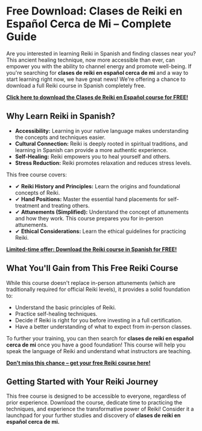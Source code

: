 # Free Download: Clases de Reiki en Español Cerca de Mi – Complete Guide

Are you interested in learning Reiki in Spanish and finding classes near you? This ancient healing technique, now more accessible than ever, can empower you with the ability to channel energy and promote well-being. If you're searching for **clases de reiki en español cerca de mi** and a way to start learning right now, we have great news! We're offering a chance to download a full Reiki course in Spanish completely free.

[**Click here to download the Clases de Reiki en Español course for FREE!**](https://udemywork.com/clases-de-reiki-en-espanol-cerca-de-mi)

## Why Learn Reiki in Spanish?

*   **Accessibility:** Learning in your native language makes understanding the concepts and techniques easier.
*   **Cultural Connection:** Reiki is deeply rooted in spiritual traditions, and learning in Spanish can provide a more authentic experience.
*   **Self-Healing:** Reiki empowers you to heal yourself and others.
*   **Stress Reduction:** Reiki promotes relaxation and reduces stress levels.

This free course covers:

*   ✔ **Reiki History and Principles:** Learn the origins and foundational concepts of Reiki.
*   ✔ **Hand Positions:** Master the essential hand placements for self-treatment and treating others.
*   ✔ **Attunements (Simplified):** Understand the concept of attunements and how they work. This course prepares you for in-person attunements.
*   ✔ **Ethical Considerations:** Learn the ethical guidelines for practicing Reiki.

[**Limited-time offer: Download the Reiki course in Spanish for FREE!**](https://udemywork.com/clases-de-reiki-en-espanol-cerca-de-mi)

## What You'll Gain from This Free Reiki Course

While this course doesn't replace in-person attunements (which are traditionally required for official Reiki levels), it provides a solid foundation to:

*   Understand the basic principles of Reiki.
*   Practice self-healing techniques.
*   Decide if Reiki is right for you before investing in a full certification.
*   Have a better understanding of what to expect from in-person classes.

To further your training, you can then search for **clases de reiki en español cerca de mi** once you have a good foundation! This course will help you speak the language of Reiki and understand what instructors are teaching.

[**Don't miss this chance – get your free Reiki course here!**](https://udemywork.com/clases-de-reiki-en-espanol-cerca-de-mi)

## Getting Started with Your Reiki Journey

This free course is designed to be accessible to everyone, regardless of prior experience. Download the course, dedicate time to practicing the techniques, and experience the transformative power of Reiki! Consider it a launchpad for your further studies and discovery of **clases de reiki en español cerca de mi.**
